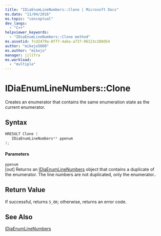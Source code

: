 ```yaml
---
title: "IDiaEnumLineNumbers::Clone | Microsoft Docs"
ms.date: "11/04/2016"
ms.topic: "conceptual"
dev_langs: 
  - "C++"
helpviewer_keywords: 
  - "IDiaEnumLineNumbers::Clone method"
ms.assetid: fcd2479a-8ff7-4aba-a737-06123c280d54
author: "mikejo5000"
ms.author: "mikejo"
manager: jillfra
ms.workload: 
  - "multiple"
---
```

# IDiaEnumLineNumbers::Clone
Creates an enumerator that contains the same enumeration state as the current enumerator.  
  
## Syntax  
  
```C++  
HRESULT Clone (   
   IDiaEnumLineNumbers** ppenum  
);  
```  
  
#### Parameters  
 `ppenum`  
 [out] Returns an [IDiaEnumLineNumbers](../../debugger/debug-interface-access/idiaenumlinenumbers.md) object that contains a duplicate of the enumerator. The line numbers are not duplicated, only the enumerator..  
  
## Return Value  
 If successful, returns `S_OK`; otherwise, returns an error code.  
  
## See Also  
 [IDiaEnumLineNumbers](../../debugger/debug-interface-access/idiaenumlinenumbers.md)
